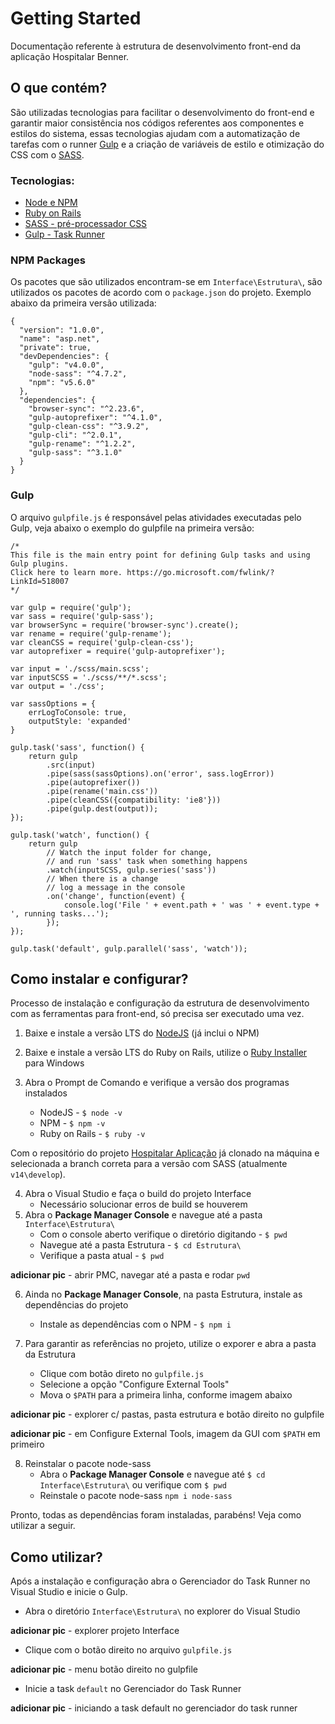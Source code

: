 # Getting Started

Documentação referente à estrutura de desenvolvimento front-end da aplicação Hospitalar Benner. 


## O que contém?
São utilizadas tecnologias para facilitar o desenvolvimento do front-end e garantir maior consistência nos códigos referentes aos componentes e estilos do sistema, essas tecnologias ajudam com a automatização de tarefas com o runner [Gulp](https://gulpjs.com/) e a criação de variáveis de estilo e otimização do CSS com o [SASS](https://sass-lang.com/).

### Tecnologias:

- [Node e NPM](https://nodejs.org/en/)
- [Ruby on Rails](https://rubyinstaller.org/)
- [SASS - pré-processador CSS](https://sass-lang.com/)
- [Gulp - Task Runner](https://gulpjs.com/)


### NPM Packages
Os pacotes que são utilizados encontram-se em `Interface\Estrutura\`, são utilizados os pacotes de acordo com o `package.json` do projeto. Exemplo abaixo da primeira versão  utilizada:
```
{
  "version": "1.0.0",
  "name": "asp.net",
  "private": true,
  "devDependencies": {
    "gulp": "v4.0.0",
    "node-sass": "^4.7.2",
    "npm": "v5.6.0"
  },
  "dependencies": {
    "browser-sync": "^2.23.6",
    "gulp-autoprefixer": "^4.1.0",
    "gulp-clean-css": "^3.9.2",
    "gulp-cli": "^2.0.1",
    "gulp-rename": "^1.2.2",
    "gulp-sass": "^3.1.0"
  }
}
```


### Gulp
O arquivo `gulpfile.js` é responsável pelas atividades executadas pelo Gulp, veja abaixo o exemplo do gulpfile na primeira versão:
```
/*
This file is the main entry point for defining Gulp tasks and using Gulp plugins.
Click here to learn more. https://go.microsoft.com/fwlink/?LinkId=518007
*/

var gulp = require('gulp');
var sass = require('gulp-sass');
var browserSync = require('browser-sync').create();
var rename = require('gulp-rename');
var cleanCSS = require('gulp-clean-css');
var autoprefixer = require('gulp-autoprefixer');

var input = './scss/main.scss';
var inputSCSS = './scss/**/*.scss';
var output = './css';

var sassOptions = {
    errLogToConsole: true,
    outputStyle: 'expanded'
}

gulp.task('sass', function() {
    return gulp
        .src(input)
        .pipe(sass(sassOptions).on('error', sass.logError))
        .pipe(autoprefixer())
        .pipe(rename('main.css'))
        .pipe(cleanCSS({compatibility: 'ie8'}))
        .pipe(gulp.dest(output));
});

gulp.task('watch', function() {
    return gulp
        // Watch the input folder for change,
        // and run 'sass' task when something happens
        .watch(inputSCSS, gulp.series('sass'))
        // When there is a change
        // log a message in the console
        .on('change', function(event) {
            console.log('File ' + event.path + ' was ' + event.type + ', running tasks...');
        });
});

gulp.task('default', gulp.parallel('sass', 'watch'));
```


## Como instalar e configurar?
Processo de instalação e configuração da estrutura de desenvolvimento com as ferramentas para front-end, só precisa ser executado uma vez.

1. Baixe e instale a versão LTS do [NodeJS](https://nodejs.org/en/) (já inclui o NPM)
2. Baixe e instale a versão LTS do Ruby on Rails, utilize o [Ruby Installer](https://rubyinstaller.org/) para Windows
3. Abra o Prompt de Comando e verifique a versão dos programas instalados

	- NodeJS - `$ node -v`
	- NPM - `$ npm -v`
	- Ruby on Rails - `$ ruby -v`

Com o repositório do projeto [Hospitalar Aplicação](https://github.com/bennersaude/Hospitalar_Aplicacao) já clonado na máquina e selecionada a branch correta para a versão com SASS (atualmente `v14\develop`).

4. Abra o Visual Studio e faça o build do projeto Interface 
	- Necessário solucionar erros de build se houverem
5. Abra o **Package Manager Console** e navegue até a pasta `Interface\Estrutura\`
	- Com o console aberto verifique o diretório digitando - `$ pwd`
	- Navegue até a pasta Estrutura - `$ cd Estrutura\`
	- Verifique a pasta atual - `$ pwd`

**adicionar pic** - abrir PMC, navegar até a pasta e rodar `pwd`

6. Ainda no **Package Manager Console**, na pasta Estrutura, instale as dependências do projeto
	- Instale as dependências com o NPM - `$ npm i`

7. Para garantir as referências no projeto, utilize o exporer e abra a pasta da Estrutura
	- Clique com botão direto no `gulpfile.js`
	- Selecione a opção "Configure External Tools"
	- Mova o `$PATH` para a primeira linha, conforme imagem abaixo

**adicionar pic** - explorer c/ pastas, pasta estrutura e botão direito no gulpfile 

**adicionar pic** - em Configure External Tools, imagem da GUI com `$PATH` em primeiro

8. Reinstalar o pacote node-sass
	- Abra o **Package Manager Console** e navegue até `$ cd Interface\Estrutura\` ou verifique  com `$ pwd`
	- Reinstale o pacote node-sass `npm i node-sass`

Pronto, todas as dependências foram instaladas, parabéns! Veja como utilizar a seguir.


## Como utilizar?
Após a instalação e configuração abra o Gerenciador do Task Runner no Visual Studio e inicie o Gulp.
- Abra o diretório `Interface\Estrutura\` no explorer do Visual Studio 

**adicionar pic** - explorer projeto Interface

- Clique com o botão direito no arquivo `gulpfile.js`

**adicionar pic** - menu botão direito no gulpfile

- Inicie a task `default` no Gerenciador do Task Runner

**adicionar pic** - iniciando a task default no gerenciador do task runner






